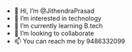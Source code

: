 - 👋 Hi, I’m @JithendraPrasad
- 👀 I’m interested in technology
- 🌱 I’m currently learning B.tech
- 💞️ I’m looking to collaborate 
- 📫 You can reach me by 9486332099

<!---
JithendraPrasad/JithendraPrasad is a ✨ special ✨ repository because its `README.md` (this file) appears on your GitHub profile.
You can click the Preview link to take a look at your changes.
--->

